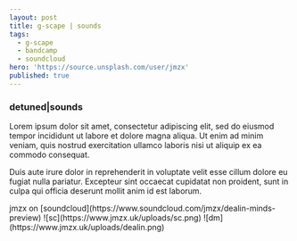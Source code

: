 ```yaml
---
layout: post
title: g-scape | sounds
tags:
  - g-scape
  - bandcamp
  - soundcloud
hero: 'https://source.unsplash.com/user/jmzx'
published: true
---
```

###  detuned|sounds
<p>
Lorem ipsum dolor sit amet, consectetur adipiscing elit, sed do eiusmod tempor incididunt ut labore et dolore magna aliqua. Ut enim ad minim veniam, quis nostrud exercitation ullamco laboris nisi ut aliquip ex ea commodo consequat.</p>
<p>
<script src="https://widgets.coingecko.com/coingecko-coin-converter-widget.js"></script>
<coingecko-coin-converter-widget  coin-id="bitcoin" currency="usd" background-color="#ffffff" font-color="#4c4c4c" locale="en"></coingecko-coin-converter-widget></p>
<p>
Duis aute irure dolor in reprehenderit in voluptate velit esse cillum dolore eu fugiat nulla pariatur. Excepteur sint occaecat cupidatat non proident, sunt in culpa qui officia deserunt mollit anim id est laborum.
</p>
jmzx on [soundcloud](https://www.soundcloud.com/jmzx/dealin-minds-preview)
![sc](https://www.jmzx.uk/uploads/sc.png)
<!–-break-–>
![dm](https://www.jmzx.uk/uploads/dealin.png)
<!–-break-–>
